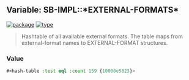 ## Variable: SB-IMPL::\*EXTERNAL-FORMATS\*
[![package](https://img.shields.io/badge/Package-SB--IMPL-5f9ea0.svg?style=social&colorA=999999)](../) [![type](https://img.shields.io/badge/Type-Variable-5f9ea0.svg?style=social&colorA=999999)](../#variable) 

> Hashtable of all available external formats. The table maps from
> external-format names to EXTERNAL-FORMAT structures.

### Value
```cl
#<hash-table :test eql :count 159 {10000e5823}>
```

